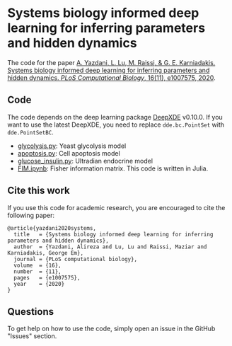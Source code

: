 # Systems biology informed deep learning for inferring parameters and hidden dynamics

The code for the paper [A. Yazdani, L. Lu, M. Raissi, & G. E. Karniadakis. Systems biology informed deep learning for inferring parameters and hidden dynamics. *PLoS Computational Biology*, 16(11), e1007575, 2020](https://doi.org/10.1371/journal.pcbi.1007575).

## Code

The code depends on the deep learning package [DeepXDE](https://github.com/lululxvi/deepxde) v0.10.0. If you want to use the latest DeepXDE, you need to replace `dde.bc.PointSet` with `dde.PointSetBC`.

- [glycolysis.py](glycolysis.py): Yeast glycolysis model
- [apoptosis.py](apoptosis.py): Cell apoptosis model
- [glucose_insulin.py](glucose_insulin.py): Ultradian endocrine model
- [FIM.ipynb](FIM.ipynb): Fisher information matrix. This code is written in Julia.

## Cite this work

If you use this code for academic research, you are encouraged to cite the following paper:

```
@article{yazdani2020systems,
  title   = {Systems biology informed deep learning for inferring parameters and hidden dynamics},
  author  = {Yazdani, Alireza and Lu, Lu and Raissi, Maziar and Karniadakis, George Em},
  journal = {PLoS computational biology},
  volume  = {16},
  number  = {11},
  pages   = {e1007575},
  year    = {2020}
}
```

## Questions

To get help on how to use the code, simply open an issue in the GitHub "Issues" section.
